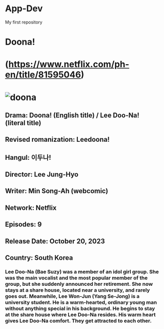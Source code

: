 # App-Dev
My first repository
# **Doona!** 
# (https://www.netflix.com/ph-en/title/81595046)
# ![doona](https://github.com/JavelosaBry/App-Dev/assets/153256037/bca72842-6b27-458e-876b-4020faa781df)
## Drama: Doona! (English title) / Lee Doo-Na! (literal title)
## Revised romanization: Leedoona!
## Hangul: 이두나!
## Director: Lee Jung-Hyo
## Writer: Min Song-Ah (webcomic)
## Network: Netflix
## Episodes: 9
## Release Date: October 20, 2023
## Country: South Korea

### Lee Doo-Na (Bae Suzy) was a member of an idol girl group. She was the main vocalist and the most popular member of the group, but she suddenly announced her retirement. She now stays at a share house, located near a university, and rarely goes out. Meanwhile, Lee Won-Jun (Yang Se-Jong) is a university student. He is a warm-hearted, ordinary young man without anything special in his background. He begins to stay at the share house where Lee Doo-Na resides. His warm heart gives Lee Doo-Na comfort. They get attracted to each other.


